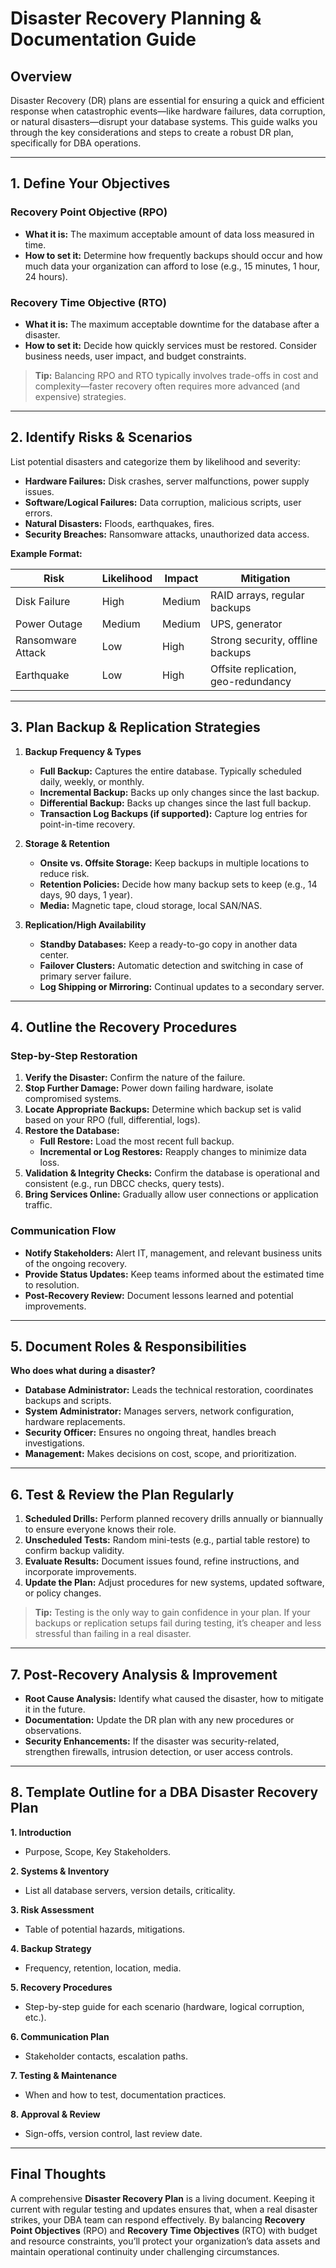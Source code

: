 # Disaster Recovery Planning & Documentation Guide

## Overview
Disaster Recovery (DR) plans are essential for ensuring a quick and efficient response when catastrophic events—like hardware failures, data corruption, or natural disasters—disrupt your database systems. This guide walks you through the key considerations and steps to create a robust DR plan, specifically for DBA operations.

---

## 1. Define Your Objectives

### Recovery Point Objective (RPO)
- **What it is:** The maximum acceptable amount of data loss measured in time.  
- **How to set it:** Determine how frequently backups should occur and how much data your organization can afford to lose (e.g., 15 minutes, 1 hour, 24 hours).

### Recovery Time Objective (RTO)
- **What it is:** The maximum acceptable downtime for the database after a disaster.  
- **How to set it:** Decide how quickly services must be restored. Consider business needs, user impact, and budget constraints.

> **Tip:** Balancing RPO and RTO typically involves trade-offs in cost and complexity—faster recovery often requires more advanced (and expensive) strategies.

---

## 2. Identify Risks & Scenarios
List potential disasters and categorize them by likelihood and severity:
- **Hardware Failures:** Disk crashes, server malfunctions, power supply issues.
- **Software/Logical Failures:** Data corruption, malicious scripts, user errors.
- **Natural Disasters:** Floods, earthquakes, fires.
- **Security Breaches:** Ransomware attacks, unauthorized data access.

**Example Format:**

| Risk               | Likelihood | Impact  | Mitigation                          |
|--------------------|-----------|---------|-------------------------------------|
| Disk Failure       | High       | Medium  | RAID arrays, regular backups        |
| Power Outage       | Medium     | Medium  | UPS, generator                      |
| Ransomware Attack  | Low        | High    | Strong security, offline backups    |
| Earthquake         | Low        | High    | Offsite replication, geo-redundancy |

---

## 3. Plan Backup & Replication Strategies

1. **Backup Frequency & Types**
   - **Full Backup:** Captures the entire database. Typically scheduled daily, weekly, or monthly.
   - **Incremental Backup:** Backs up only changes since the last backup.
   - **Differential Backup:** Backs up changes since the last full backup.
   - **Transaction Log Backups (if supported):** Capture log entries for point-in-time recovery.

2. **Storage & Retention**
   - **Onsite vs. Offsite Storage:** Keep backups in multiple locations to reduce risk.
   - **Retention Policies:** Decide how many backup sets to keep (e.g., 14 days, 90 days, 1 year).
   - **Media:** Magnetic tape, cloud storage, local SAN/NAS.

3. **Replication/High Availability**
   - **Standby Databases:** Keep a ready-to-go copy in another data center.
   - **Failover Clusters:** Automatic detection and switching in case of primary server failure.
   - **Log Shipping or Mirroring:** Continual updates to a secondary server.

---

## 4. Outline the Recovery Procedures

### Step-by-Step Restoration
1. **Verify the Disaster:** Confirm the nature of the failure.
2. **Stop Further Damage:** Power down failing hardware, isolate compromised systems.
3. **Locate Appropriate Backups:** Determine which backup set is valid based on your RPO (full, differential, logs).
4. **Restore the Database:**
   - **Full Restore:** Load the most recent full backup.
   - **Incremental or Log Restores:** Reapply changes to minimize data loss.
5. **Validation & Integrity Checks:** Confirm the database is operational and consistent (e.g., run DBCC checks, query tests).
6. **Bring Services Online:** Gradually allow user connections or application traffic.

### Communication Flow
- **Notify Stakeholders:** Alert IT, management, and relevant business units of the ongoing recovery.
- **Provide Status Updates:** Keep teams informed about the estimated time to resolution.
- **Post-Recovery Review:** Document lessons learned and potential improvements.

---

## 5. Document Roles & Responsibilities

**Who does what during a disaster?**
- **Database Administrator:** Leads the technical restoration, coordinates backups and scripts.
- **System Administrator:** Manages servers, network configuration, hardware replacements.
- **Security Officer:** Ensures no ongoing threat, handles breach investigations.
- **Management:** Makes decisions on cost, scope, and prioritization.

---

## 6. Test & Review the Plan Regularly

1. **Scheduled Drills:** Perform planned recovery drills annually or biannually to ensure everyone knows their role.
2. **Unscheduled Tests:** Random mini-tests (e.g., partial table restore) to confirm backup validity.
3. **Evaluate Results:** Document issues found, refine instructions, and incorporate improvements.
4. **Update the Plan:** Adjust procedures for new systems, updated software, or policy changes.

> **Tip:** Testing is the only way to gain confidence in your plan. If your backups or replication setups fail during testing, it’s cheaper and less stressful than failing in a real disaster.

---

## 7. Post-Recovery Analysis & Improvement

- **Root Cause Analysis:** Identify what caused the disaster, how to mitigate it in the future.
- **Documentation:** Update the DR plan with any new procedures or observations.
- **Security Enhancements:** If the disaster was security-related, strengthen firewalls, intrusion detection, or user access controls.

---

## 8. Template Outline for a DBA Disaster Recovery Plan

**1. Introduction**  
- Purpose, Scope, Key Stakeholders.

**2. Systems & Inventory**  
- List all database servers, version details, criticality.

**3. Risk Assessment**  
- Table of potential hazards, mitigations.

**4. Backup Strategy**  
- Frequency, retention, location, media.

**5. Recovery Procedures**  
- Step-by-step guide for each scenario (hardware, logical corruption, etc.).

**6. Communication Plan**  
- Stakeholder contacts, escalation paths.

**7. Testing & Maintenance**  
- When and how to test, documentation practices.

**8. Approval & Review**  
- Sign-offs, version control, last review date.

---

## Final Thoughts

A comprehensive **Disaster Recovery Plan** is a living document. Keeping it current with regular testing and updates ensures that, when a real disaster strikes, your DBA team can respond effectively. By balancing **Recovery Point Objectives** (RPO) and **Recovery Time Objectives** (RTO) with budget and resource constraints, you’ll protect your organization’s data assets and maintain operational continuity under challenging circumstances.
